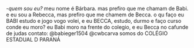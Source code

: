 -*quem sou eu?*
meu nome é Bárbara. mas prefiro que me chamam de Babi. e eu sou a Rebecca, mas prefiro que me chamem de Becca.
o qu  faço
eu BABI estudo e jogo vogo volei, e eu BECCA, estudo, durmo e faço curso
conde eu moro?
eu Babi moro na frente do colegio, e eu Becca no cafunde de judas
contato:
@babieger1504
@cwbcarva
somos do COLÉGIO ESTADUAL D PARANÁ
  


